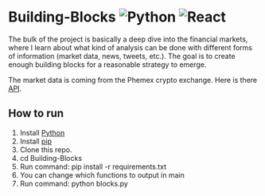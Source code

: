 # Building-Blocks ![Python](https://img.shields.io/badge/python-3670A0?style=for-the-badge&logo=python&logoColor=ffdd54) ![React](https://img.shields.io/badge/react-%2320232a.svg?style=for-the-badge&logo=react&logoColor=%2361DAFB) 
The bulk of the project is basically a deep dive into the financial markets, where I learn about what kind of analysis can be done with different forms of information (market data, news, tweets, etc.). The goal is to create enough building blocks for a reasonable strategy to emerge.

The market data is coming from the Phemex crypto exchange. Here is there [API](https://github.com/phemex/phemex-api-docs/blob/master/Public-Contract-API-en.md).

## How to run 
1. Install [Python](https://www.python.org/downloads/)
2. Install [pip](https://pip.pypa.io/en/stable/installation/)
3. Clone this repo.
4. cd Building-Blocks
5. Run command: pip install -r requirements.txt
6. You can change which functions to output in main
7. Run command: python blocks.py
